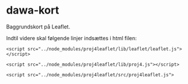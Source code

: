 # dawa-kort
Baggrundskort på Leaflet.

Indtil videre skal følgende linjer indsættes i html filen:

 `<script src="../node_modules/proj4leaflet/lib/leaflet/leaflet.js"></script>`
 
 `<script src="../node_modules/proj4leaflet/lib/proj4.js"></script>` 
 
 `<script src="../node_modules/proj4leaflet/src/proj4leaflet.js">`
